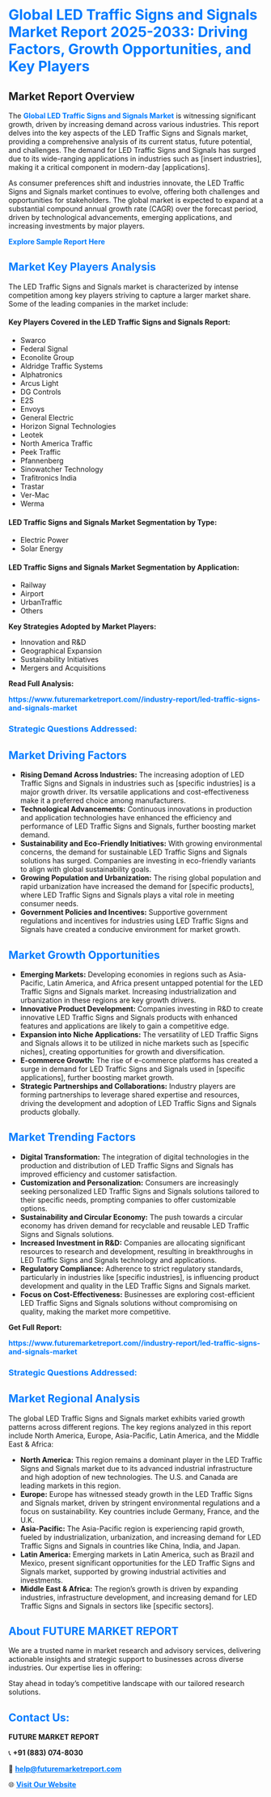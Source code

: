 <h1 style="color: #007BFF;">Global LED Traffic Signs and Signals Market Report 2025-2033: Driving Factors, Growth Opportunities, and Key Players</h1>

<section id="overview">
<h2>Market Report Overview</h2>
<p>The <a href="https://www.futuremarketreport.com//industry-report/led-traffic-signs-and-signals-market" style="color: #007BFF; text-decoration: none;"><strong>Global LED Traffic Signs and Signals Market</strong></a> is witnessing significant growth, driven by increasing demand across various industries. This report delves into the key aspects of the LED Traffic Signs and Signals market, providing a comprehensive analysis of its current status, future potential, and challenges. The demand for LED Traffic Signs and Signals has surged due to its wide-ranging applications in industries such as [insert industries], making it a critical component in modern-day [applications].</p>
<p>As consumer preferences shift and industries innovate, the LED Traffic Signs and Signals market continues to evolve, offering both challenges and opportunities for stakeholders. The global market is expected to expand at a substantial compound annual growth rate (CAGR) over the forecast period, driven by technological advancements, emerging applications, and increasing investments by major players.</p>
</section>

<section id="overview">
<p><a href="https://www.futuremarketreport.com//request-sample/reportId=63561" style="color: #007BFF; text-decoration: none;"><strong>Explore Sample Report Here</strong></a></p>
</section>

<section id="key-players">
<h2 style="color: #007BFF;">Market Key Players Analysis</h2>
<p>The LED Traffic Signs and Signals market is characterized by intense competition among key players striving to capture a larger market share. Some of the leading companies in the market include:</p>
<h4>Key Players Covered in the LED Traffic Signs and Signals Report:</h4>
<ul><li>Swarco</li><li>Federal Signal</li><li>Econolite Group</li><li>Aldridge Traffic Systems</li><li>Alphatronics</li><li>Arcus Light</li><li>DG Controls</li><li>E2S</li><li>Envoys</li><li>General Electric</li><li>Horizon Signal Technologies</li><li>Leotek</li><li>North America Traffic</li><li>Peek Traffic</li><li>Pfannenberg</li><li>Sinowatcher Technology</li><li>Trafitronics India</li><li>Trastar</li><li>Ver-Mac</li><li>Werma</li></ul>
<h4>LED Traffic Signs and Signals Market Segmentation by Type:</h4>
<ul><li>Electric Power</li><li>Solar Energy</li></ul>

<h4>LED Traffic Signs and Signals Market Segmentation by Application:</h4>
<ul><li>Railway</li><li>Airport</li><li>UrbanTraffic</li><li>Others</li></ul>
<p><strong>Key Strategies Adopted by Market Players:</strong></p>
<ul>
<li>Innovation and R&D</li>
<li>Geographical Expansion</li>
<li>Sustainability Initiatives</li>
<li>Mergers and Acquisitions</li>
</ul>
</section>

<section>
<p><strong>Read Full Analysis: </strong></p><a href="https://www.futuremarketreport.com//industry-report/led-traffic-signs-and-signals-market" style="color: #007BFF; text-decoration: none;"><strong>https://www.futuremarketreport.com//industry-report/led-traffic-signs-and-signals-market</strong></a>
<h3 style="color: #007BFF;">Strategic Questions Addressed:</h3>
</section>

<section id="driving-factors">
<h2 style="color: #007BFF;">Market Driving Factors</h2>
<ul>
<li><strong>Rising Demand Across Industries:</strong> The increasing adoption of LED Traffic Signs and Signals in industries such as [specific industries] is a major growth driver. Its versatile applications and cost-effectiveness make it a preferred choice among manufacturers.</li>
<li><strong>Technological Advancements:</strong> Continuous innovations in production and application technologies have enhanced the efficiency and performance of LED Traffic Signs and Signals, further boosting market demand.</li>
<li><strong>Sustainability and Eco-Friendly Initiatives:</strong> With growing environmental concerns, the demand for sustainable LED Traffic Signs and Signals solutions has surged. Companies are investing in eco-friendly variants to align with global sustainability goals.</li>
<li><strong>Growing Population and Urbanization:</strong> The rising global population and rapid urbanization have increased the demand for [specific products], where LED Traffic Signs and Signals plays a vital role in meeting consumer needs.</li>
<li><strong>Government Policies and Incentives:</strong> Supportive government regulations and incentives for industries using LED Traffic Signs and Signals have created a conducive environment for market growth.</li>
</ul>
</section>

<section id="growth-opportunities">
<h2 style="color: #007BFF;">Market Growth Opportunities</h2>
<ul>
<li><strong>Emerging Markets:</strong> Developing economies in regions such as Asia-Pacific, Latin America, and Africa present untapped potential for the LED Traffic Signs and Signals market. Increasing industrialization and urbanization in these regions are key growth drivers.</li>
<li><strong>Innovative Product Development:</strong> Companies investing in R&D to create innovative LED Traffic Signs and Signals products with enhanced features and applications are likely to gain a competitive edge.</li>
<li><strong>Expansion into Niche Applications:</strong> The versatility of LED Traffic Signs and Signals allows it to be utilized in niche markets such as [specific niches], creating opportunities for growth and diversification.</li>
<li><strong>E-commerce Growth:</strong> The rise of e-commerce platforms has created a surge in demand for LED Traffic Signs and Signals used in [specific applications], further boosting market growth.</li>
<li><strong>Strategic Partnerships and Collaborations:</strong> Industry players are forming partnerships to leverage shared expertise and resources, driving the development and adoption of LED Traffic Signs and Signals products globally.</li>
</ul>
</section>

<section id="trending-factors">
<h2 style="color: #007BFF;">Market Trending Factors</h2>
<ul>
<li><strong>Digital Transformation:</strong> The integration of digital technologies in the production and distribution of LED Traffic Signs and Signals has improved efficiency and customer satisfaction.</li>
<li><strong>Customization and Personalization:</strong> Consumers are increasingly seeking personalized LED Traffic Signs and Signals solutions tailored to their specific needs, prompting companies to offer customizable options.</li>
<li><strong>Sustainability and Circular Economy:</strong> The push towards a circular economy has driven demand for recyclable and reusable LED Traffic Signs and Signals solutions.</li>
<li><strong>Increased Investment in R&D:</strong> Companies are allocating significant resources to research and development, resulting in breakthroughs in LED Traffic Signs and Signals technology and applications.</li>
<li><strong>Regulatory Compliance:</strong> Adherence to strict regulatory standards, particularly in industries like [specific industries], is influencing product development and quality in the LED Traffic Signs and Signals market.</li>
<li><strong>Focus on Cost-Effectiveness:</strong> Businesses are exploring cost-efficient LED Traffic Signs and Signals solutions without compromising on quality, making the market more competitive.</li>
</ul>
</section>

<section>
<p><strong>Get Full Report: </strong></p><a href="https://www.futuremarketreport.com//industry-report/led-traffic-signs-and-signals-market" style="color: #007BFF; text-decoration: none;"><strong>https://www.futuremarketreport.com//industry-report/led-traffic-signs-and-signals-market</strong></a>
<h3 style="color: #007BFF;">Strategic Questions Addressed:</h3>
</section>


<section id="regional-analysis">
<h2 style="color: #007BFF;">Market Regional Analysis</h2>
<p>The global LED Traffic Signs and Signals market exhibits varied growth patterns across different regions. The key regions analyzed in this report include North America, Europe, Asia-Pacific, Latin America, and the Middle East & Africa:</p>
<ul>
<li><strong>North America:</strong> This region remains a dominant player in the LED Traffic Signs and Signals market due to its advanced industrial infrastructure and high adoption of new technologies. The U.S. and Canada are leading markets in this region.</li>
<li><strong>Europe:</strong> Europe has witnessed steady growth in the LED Traffic Signs and Signals market, driven by stringent environmental regulations and a focus on sustainability. Key countries include Germany, France, and the U.K.</li>
<li><strong>Asia-Pacific:</strong> The Asia-Pacific region is experiencing rapid growth, fueled by industrialization, urbanization, and increasing demand for LED Traffic Signs and Signals in countries like China, India, and Japan.</li>
<li><strong>Latin America:</strong> Emerging markets in Latin America, such as Brazil and Mexico, present significant opportunities for the LED Traffic Signs and Signals market, supported by growing industrial activities and investments.</li>
<li><strong>Middle East & Africa:</strong> The region’s growth is driven by expanding industries, infrastructure development, and increasing demand for LED Traffic Signs and Signals in sectors like [specific sectors].</li>
</ul>
</section>

<footer>
<h2 style="color: #007BFF;">About FUTURE MARKET REPORT</h2>
<p>We are a trusted name in market research and advisory services, delivering actionable insights and strategic support to businesses across diverse industries. Our expertise lies in offering:</p>

<p>Stay ahead in today’s competitive landscape with our tailored research solutions.</p>

<h2 style="color: #007BFF;">Contact Us:</h2>
<p><strong>FUTURE MARKET REPORT</strong></p>
<p>📞 <strong>+91 (883) 074-8030</strong></p>
<p>📧 <strong><a href="mailto:help@futuremarketreport.com" style="color: #007BFF;">help@futuremarketreport.com</a></strong></p>
<p>🌐 <strong><a href="https://www.futuremarketreport.com/" style="color: #007BFF;">Visit Our Website</a></strong></p>
</footer>